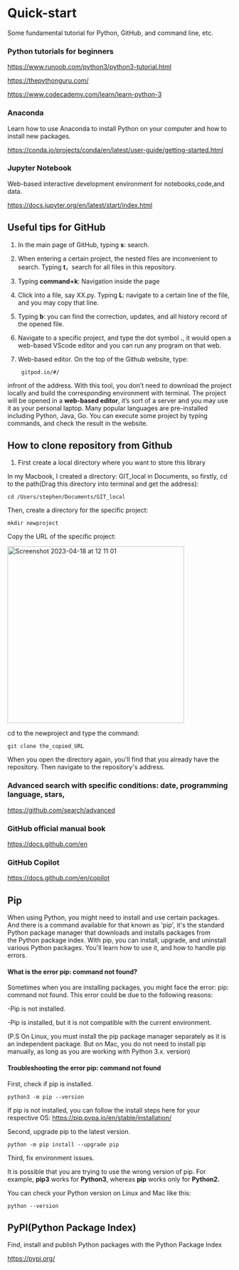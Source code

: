 # Quick-start
Some fundamental tutorial for Python, GitHub, and command line, etc.

### Python tutorials for beginners

https://www.runoob.com/python3/python3-tutorial.html

https://thepythonguru.com/

https://www.codecademy.com/learn/learn-python-3

### Anaconda

Learn how to use Anaconda to install Python on your computer and how to install new packages.

https://conda.io/projects/conda/en/latest/user-guide/getting-started.html

### Jupyter Notebook

Web-based interactive development environment for notebooks,code,and data.

https://docs.jupyter.org/en/latest/start/index.html

## Useful tips for GitHub

1. In the main page of GitHub, typing **s**: search.

2. When entering a certain project, the nested files are inconvenient to search. Typing **t**，search for all files in this repository.

3. Typing **command+k**: Navigation inside the page

4. Click into a file, say XX.py. Typing **L**: navigate to a certain line of the file, and you may copy that line.

5. Typing **b**: you can find the correction, updates, and all history record of the opened file.

7. Navigate to a specific project, and type the dot symbol **.**, it would open a web-based VScode editor and you can run any program on that web.

6. Web-based editor. On the top of the Github website, type:

    
        gitpod.io/#/

infront of the address. With this tool, you don’t need to download the project locally and build the corresponding environment with terminal. The project will be opened in a **web-based editor**, it’s sort of a server and you may use it as your personal laptop. Many popular languages are pre-installed including Python, Java, Go. You can execute some project by typing commands, and check the result in the website.

## How to clone repository from Github

1. First create a local directory where you want to store this library

In my Macbook, I created a directory: GIT_local in Documents, so firstly, cd to the path(Drag this directory into terminal and get the address):

    cd /Users/stephen/Documents/GIT_local

Then, create a directory for the specific project:

    mkdir newproject

Copy the URL of the specific project:

<img width="397" alt="Screenshot 2023-04-18 at 12 11 01" src="https://user-images.githubusercontent.com/98719524/232853094-6387f09d-ba75-4e19-b965-4987791c1ea4.png">


cd to the newproject and type the command: 

    git clone the_copied_URL

When you open the directory again, you'll find that you already have the repository. Then navigate to the repository's address.

### Advanced search with specific conditions: date, programming language, stars, 

https://github.com/search/advanced

### GitHub official manual book

https://docs.github.com/en

### GitHub Copilot 

https://docs.github.com/en/copilot

## Pip

When using Python, you might need to install and use certain packages. And there is a command available for that known as 'pip', it's the standard Python package manager that downloads and installs packages from the Python package index. With pip, you can install, upgrade, and uninstall various Python packages. You'll learn how to use it, and how to handle pip errors.

#### What is the error pip: command not found?

Sometimes when you are installing packages, you might face the error: pip: command not found. This error could be due to the following reasons:

-Pip is not installed.

-Pip is installed, but it is not compatible with the current environment.

(P.S On Linux, you must install the pip package manager separately as it is an independent package. But on Mac, you do not need to install pip manually, as long as you are working with Python 3.x. version)

#### Troubleshooting the error pip: command not found

First, check if pip is installed.

    python3 -m pip --version 


If pip is not installed, you can follow the install steps here for your respective OS: https://pip.pypa.io/en/stable/installation/

Second, upgrade pip to the latest version.

    python -m pip install --upgrade pip
    
    
Third, fix environment issues.

It is possible that you are trying to use the wrong version of pip. For example, **pip3** works for **Python3**, whereas **pip** works only for **Python2.**

You can check your Python version on Linux and Mac like this:

    python --version

## PyPI(Python Package Index) 

Find, install and publish Python packages with the Python Package Index

https://pypi.org/
